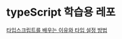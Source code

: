 # typeScript 학습용 레포
[타입스크립트를 배우는 이유와 타입 설정 방법]("https://so0112.tistory.com/entry/TypeScript-%EB%A5%BC-%EB%B0%B0%EC%9A%B0%EB%8A%94-%EC%9D%B4%EC%9C%A0%EC%99%80-%ED%83%80%EC%9E%85-%EC%84%A4%EC%A0%95")
